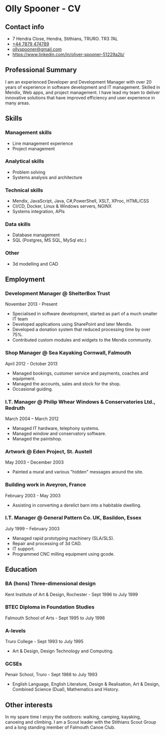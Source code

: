 # Olly Spooner - **CV**

## Contact info

* 7 Hendra Close, Hendra, Stithians, TRURO. TR3 7AL
* <a href="tel:+447879474789">+44 7879 474789</a>
* ollyspooner@gmail.com
* https://www.linkedin.com/in/oliver-spooner-51229a2b/

## Professional Summary

I am an experienced Developer and Development Manager with over 20 years of experience in software development and IT management. Skilled in Mendix, Web apps, and project management. I have lead my team to deliver innovative solutions that have improved efficiency and user experience in many areas.

## Skills

### Management skills

* Line management experience
* Project management

### Analytical skills

* Problem solving
* Systems analysis and architecture

### Technical skills

* Mendix, JavaScript, Java, C#,PowerShell, XSLT, XProc, HTML/CSS
* CI/CD, Docker, Linux & Windows servers, NGINX
* Systems integration, APIs

### Data skills

* Database management
* SQL (Postgres, MS SQL, MySql etc.)

### Other

* 3d modelling and CAD

## Employment

### Development Manager @ ShelterBox Trust

November 2013 - Present

* Specialised in software development, started as part of a much smaller IT team 
* Developed applications using SharePoint and later Mendix.
* Developed a donation system that reduced processing time by over 75%.
* Contributed custom modules and widgets to the Mendix community.

### Shop Manager @ Sea Kayaking Cornwall, Falmouth

April 2012 - October 2013

* Managed bookings, customer service and payments, coaches and equipment.
* Managed the accounts, sales and stock for the shop.
* Occasional guiding.

### I.T. Manager @ Philip Whear Windows & Conservatories Ltd., Redruth

March 2004 – March 2012

* Managed IT hardware, telephony systems.
* Managed window and conservatory software.
* Managed the paintshop.

### Artwork @ Eden Project, St. Austell

May 2003 – December 2003

* Painted a mural and various "hidden" messages around the site.

### Building work in Aveyron, France

February 2003 - May 2003

* Assisting in converting a derelict barn into a habitable dwelling.

### I.T. Manager @ General Pattern Co. UK, Basildon, Essex

July 1999 – February 2003

* Managed rapid prototyping machinery (SLA/SLS).
* Repair and processing of 3d CAD.
* IT support.
* Programmed CNC milling equipment using gcode.

## Education

### BA (hons) Three-dimensional design

Kent Institute of Art & Design, Rochester - Sept 1996 to July 1999

### BTEC Diploma in Foundation Studies

Falmouth School of Arts - Sept 1995 to July 1996

### A-levels

Truro College - Sept 1993 to July 1995

* Art & Design, Design Technology and Computing.

### GCSEs

Penair School, Truro - Sept 1988 to July 1993

* English Language, English Literature, Design & Realisation, Art & Design, Combined Science (Dual), Mathematics and History.

## Other interests

In my spare time I enjoy the outdoors: walking, camping, kayaking, canoeing and climbing. I am a Scout leader with the Stithians Scout Group and a long standing member of Falmouth Canoe Club.
